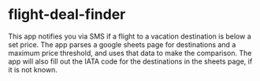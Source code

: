 # flight-deal-finder
This app notifies you via SMS if a flight to a vacation destination is below a set price.
The app parses a google sheets page for destinations and a maximum price threshold, and uses that data to make the comparison.
The app will also fill out the IATA code for the destinations in the sheets page, if it is not known.

